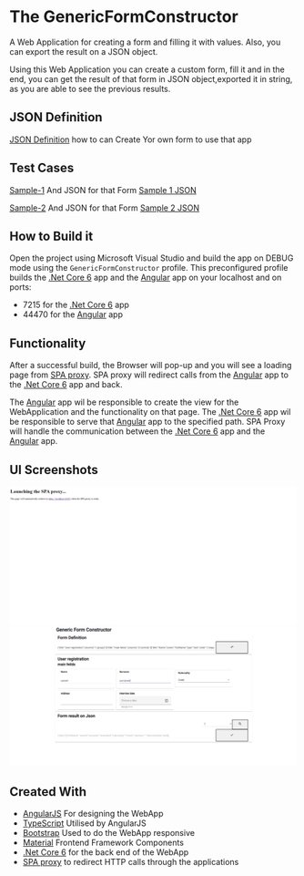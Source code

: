 # The GenericFormConstructor
Α Web Application for creating a form and filling it with values. Also, you can export the result on a JSON object.

Using this Web Application you can create a custom form, fill it and in the end, you  can get the result of that form in JSON object,exported it in string, as you are able to see the previous results.

## JSON Definition 
[JSON Definition] how to can Create Yor own form to use that app

## Test Cases
[Sample-1] And JSON for that Form [Sample 1 JSON]

[Sample-2] And JSON for that Form [Sample 2 JSON]

## How to Build it
Open the project using Microsoft Visual Studio and build the app on DEBUG mode using the `GenericFormConstructor` profile. This preconfigured profile builds the [.Net Core 6] app and the [Angular] app on your localhost and on ports:
* 7215 for the [.Net Core 6] app 
* 44470 for the [Angular] app

## Functionality 
After a successful build, the Browser will pop-up and you will see a loading page from [SPA proxy]. SPA proxy will redirect calls from the [Angular] app to the [.Net Core 6] app and back.

The [Angular] app wil be responsible to create the view for the WebApplication and the functionality on that page. The [.Net Core 6] app wil be responsible to serve that [Angular] app to the specified path. SPA Proxy will handle the communication between the [.Net Core 6] app and the [Angular] app.


## UI Screenshots
![SPA Proxy](SPA_Proxy.PNG)
![Home Page](Home.PNG)

## Created With 
- [AngularJS] For designing the WebApp 
- [TypeScript] Utilised by AngularJS 
- [Bootstrap] Used to do the  WebApp responsive
- [Material] Frontend Framework Components 
- [.Net Core 6] for the back end of the WebApp
- [SPA proxy] to redirect HTTP calls through the applications


[Angular]: <https://angular.io/>
[AngularJS]: <http://angularjs.org>
[.Net Core 6]: <https://docs.microsoft.com/el-gr/dotnet/>
[TypeScript]: <https://www.typescriptlang.org/>
[Bootstrap]: <https://getbootstrap.com/>
[Material]: <https://material.angular.io/>
[SPA proxy]: <https://docs.microsoft.com/en-us/archive/msdn-magazine/2013/november/asp-net-single-page-applications-build-modern-responsive-web-apps-with-asp-net>
[JSON Definition]: <https://github.com/NikolasPapas/GenericFormConstructor/blob/main/JSON_Definition.txt>
[Sample-1]: <https://github.com/NikolasPapas/GenericFormConstructor/blob/main/TestCases/Test_JSON_Sample1.pdf>
[Sample 1 JSON]: <https://github.com/NikolasPapas/GenericFormConstructor/blob/main/TestCases/Test_JSON_Sample1.txt>
[Sample-2]: <https://github.com/NikolasPapas/GenericFormConstructor/blob/main/TestCases/Test_JSON_Sample2.pdf>
[Sample 2 JSON]: <https://github.com/NikolasPapas/GenericFormConstructor/blob/main/TestCases/Test_JSON_Sample2.txt>
